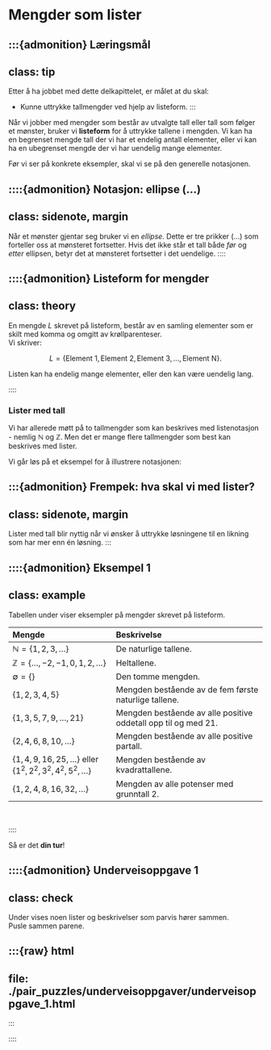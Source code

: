 # Mengder som lister


:::{admonition} Læringsmål
---
class: tip
---
Etter å ha jobbet med dette delkapittelet, er målet at du skal:
* Kunne uttrykke tallmengder ved hjelp av listeform.
:::

Når vi jobber med mengder som består av utvalgte tall eller tall som følger et mønster, bruker vi **listeform** for å uttrykke tallene i mengden. Vi kan ha en begrenset mengde tall der vi har et endelig antall elementer, eller vi kan ha en ubegrenset mengde der vi har uendelig mange elementer.

Før vi ser på konkrete eksempler, skal vi se på den generelle notasjonen.

::::{admonition} Notasjon: ellipse ($\ldots$)
---
class: sidenote, margin
---
Når et mønster gjentar seg bruker vi en *ellipse*. Dette er tre prikker ($\ldots$) som forteller oss at mønsteret fortsetter. Hvis det ikke står et tall både *før* og *etter* ellipsen, betyr det at mønsteret fortsetter i det uendelige.
::::

::::{admonition} Listeform for mengder
---
class: theory
---
En mengde $L$ skrevet på listeform, består av en samling elementer som er skilt med komma og omgitt av krøllparenteser. <br> Vi skriver:

$$
L = \{\text{Element 1}, \text{Element 2}, \text{Element 3}, \ldots, \text{Element N}\}.
$$

Listen kan ha endelig mange elementer, eller den kan være uendelig lang.

::::

### Lister med tall

Vi har allerede møtt på to tallmengder som kan beskrives med listenotasjon - nemlig $\mathbb{N}$ og $\mathbb{Z}$. Men det er mange flere tallmengder som best kan beskrives med lister.


Vi går løs på et eksempel for å illustrere notasjonen:

:::{admonition} Frempek: hva skal vi med lister?
---
class: sidenote, margin
---
Lister med tall blir nyttig når vi ønsker å uttrykke løsningene til en likning som har mer enn én løsning. 
:::

::::{admonition} Eksempel 1
---
class: example
---
Tabellen under viser eksempler på mengder skrevet på listeform. 

| Mengde | Beskrivelse |
|:---|:---|
| $\mathbb{N} = \{1, 2, 3, \ldots\}$| De naturlige tallene. |
| $\mathbb{Z} = \{\ldots, -2, -1, 0, 1, 2, \ldots\}$ | Heltallene. |
| $\emptyset = \{\}$ | Den tomme mengden. |
| $\{1, 2, 3, 4, 5\}$ | Mengden bestående av de fem første naturlige tallene. |
| $\{1, 3, 5, 7, 9, \ldots, 21\}$ | Mengden bestående av alle positive oddetall opp til og med $21$. |
| $\{2, 4, 6, 8, 10, \ldots\}$ | Mengden bestående av alle positive partall. |
| $\{1, 4, 9, 16, 25, \ldots\}$ eller $\{1^2, 2^2, 3^2, 4^2, 5^2, \ldots \}$ | Mengden bestående av kvadrattallene. |
| $\{1, 2, 4, 8, 16, 32, \ldots\}$ | Mengden av alle potenser med grunntall $2$. |

<br>


::::

Så er det **din tur**!


::::{admonition} Underveisoppgave 1
---
class: check
---
Under vises noen lister og beskrivelser som parvis hører sammen. <br> Pusle sammen parene. 

:::{raw} html
---
file: ./pair_puzzles/underveisoppgaver/underveisoppgave_1.html
---
:::

::::


